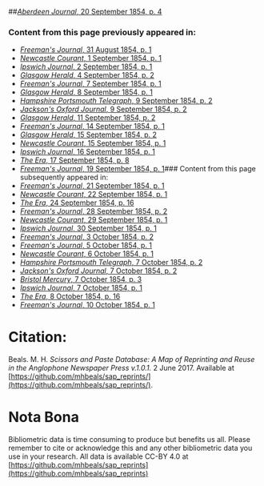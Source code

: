 ##[*Aberdeen Journal*, 20 September 1854, p. 4](https://mhbeals.github.io/sap_html/Aberdeen-Journal/Aberdeen-Journal-20-September-1854-p-4)

### Content from this page previously appeared in:
+ [*Freeman's Journal*, 31 August 1854, p. 1](https://mhbeals.github.io/sap_html/Freeman's-Journal/Freeman's-Journal-31-August-1854-p-1)
+ [*Newcastle Courant*, 1 September 1854, p. 1](https://mhbeals.github.io/sap_html/Newcastle-Courant/Newcastle-Courant-1-September-1854-p-1)
+ [*Ipswich Journal*, 2 September 1854, p. 1](https://mhbeals.github.io/sap_html/Ipswich-Journal/Ipswich-Journal-2-September-1854-p-1)
+ [*Glasgow Herald*, 4 September 1854, p. 2](https://mhbeals.github.io/sap_html/Glasgow-Herald/Glasgow-Herald-4-September-1854-p-2)
+ [*Freeman's Journal*, 7 September 1854, p. 1](https://mhbeals.github.io/sap_html/Freeman's-Journal/Freeman's-Journal-7-September-1854-p-1)
+ [*Glasgow Herald*, 8 September 1854, p. 1](https://mhbeals.github.io/sap_html/Glasgow-Herald/Glasgow-Herald-8-September-1854-p-1)
+ [*Hampshire Portsmouth Telegraph*, 9 September 1854, p. 2](https://mhbeals.github.io/sap_html/Hampshire-Portsmouth-Telegraph/Hampshire-Portsmouth-Telegraph-9-September-1854-p-2)
+ [*Jackson's Oxford Journal*, 9 September 1854, p. 2](https://mhbeals.github.io/sap_html/Jackson's-Oxford-Journal/Jackson's-Oxford-Journal-9-September-1854-p-2)
+ [*Glasgow Herald*, 11 September 1854, p. 2](https://mhbeals.github.io/sap_html/Glasgow-Herald/Glasgow-Herald-11-September-1854-p-2)
+ [*Freeman's Journal*, 14 September 1854, p. 1](https://mhbeals.github.io/sap_html/Freeman's-Journal/Freeman's-Journal-14-September-1854-p-1)
+ [*Glasgow Herald*, 15 September 1854, p. 2](https://mhbeals.github.io/sap_html/Glasgow-Herald/Glasgow-Herald-15-September-1854-p-2)
+ [*Newcastle Courant*, 15 September 1854, p. 1](https://mhbeals.github.io/sap_html/Newcastle-Courant/Newcastle-Courant-15-September-1854-p-1)
+ [*Ipswich Journal*, 16 September 1854, p. 1](https://mhbeals.github.io/sap_html/Ipswich-Journal/Ipswich-Journal-16-September-1854-p-1)
+ [*The Era*, 17 September 1854, p. 8](https://mhbeals.github.io/sap_html/The-Era/The-Era-17-September-1854-p-8)
+ [*Freeman's Journal*, 19 September 1854, p. 1](https://mhbeals.github.io/sap_html/Freeman's-Journal/Freeman's-Journal-19-September-1854-p-1)### Content from this page subsequently appeared in:
+ [*Freeman's Journal*, 21 September 1854, p. 1](https://mhbeals.github.io/sap_html/Freeman's-Journal/Freeman's-Journal-21-September-1854-p-1)
+ [*Newcastle Courant*, 22 September 1854, p. 1](https://mhbeals.github.io/sap_html/Newcastle-Courant/Newcastle-Courant-22-September-1854-p-1)
+ [*The Era*, 24 September 1854, p. 16](https://mhbeals.github.io/sap_html/The-Era/The-Era-24-September-1854-p-16)
+ [*Freeman's Journal*, 28 September 1854, p. 2](https://mhbeals.github.io/sap_html/Freeman's-Journal/Freeman's-Journal-28-September-1854-p-2)
+ [*Newcastle Courant*, 29 September 1854, p. 1](https://mhbeals.github.io/sap_html/Newcastle-Courant/Newcastle-Courant-29-September-1854-p-1)
+ [*Ipswich Journal*, 30 September 1854, p. 1](https://mhbeals.github.io/sap_html/Ipswich-Journal/Ipswich-Journal-30-September-1854-p-1)
+ [*Freeman's Journal*, 3 October 1854, p. 2](https://mhbeals.github.io/sap_html/Freeman's-Journal/Freeman's-Journal-3-October-1854-p-2)
+ [*Freeman's Journal*, 5 October 1854, p. 1](https://mhbeals.github.io/sap_html/Freeman's-Journal/Freeman's-Journal-5-October-1854-p-1)
+ [*Newcastle Courant*, 6 October 1854, p. 1](https://mhbeals.github.io/sap_html/Newcastle-Courant/Newcastle-Courant-6-October-1854-p-1)
+ [*Hampshire Portsmouth Telegraph*, 7 October 1854, p. 2](https://mhbeals.github.io/sap_html/Hampshire-Portsmouth-Telegraph/Hampshire-Portsmouth-Telegraph-7-October-1854-p-2)
+ [*Jackson's Oxford Journal*, 7 October 1854, p. 2](https://mhbeals.github.io/sap_html/Jackson's-Oxford-Journal/Jackson's-Oxford-Journal-7-October-1854-p-2)
+ [*Bristol Mercury*, 7 October 1854, p. 3](https://mhbeals.github.io/sap_html/Bristol-Mercury/Bristol-Mercury-7-October-1854-p-3)
+ [*Ipswich Journal*, 7 October 1854, p. 1](https://mhbeals.github.io/sap_html/Ipswich-Journal/Ipswich-Journal-7-October-1854-p-1)
+ [*The Era*, 8 October 1854, p. 16](https://mhbeals.github.io/sap_html/The-Era/The-Era-8-October-1854-p-16)
+ [*Freeman's Journal*, 10 October 1854, p. 1](https://mhbeals.github.io/sap_html/Freeman's-Journal/Freeman's-Journal-10-October-1854-p-1)
                    
# Citation: 

Beals. M. H. *Scissors and Paste Database: A Map of Reprinting and Reuse in the Anglophone Newspaper Press v.1.0.1.* 2 June 2017. Available at [https://github.com/mhbeals/sap_reprints/](https://github.com/mhbeals/sap_reprints/). 
                    
# Nota Bona

Bibliometric data is time consuming to produce but benefits us all. Please remember to cite or acknowledge this and any other bibliometric data you use in your research. All data is available CC-BY 4.0 at [https://github.com/mhbeals/sap_reprints](https://github.com/mhbeals/sap_reprints)